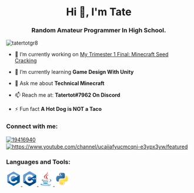 <h1 align="center">Hi 👋, I'm Tate</h1>
<h3 align="center">Random Amateur Programmer In High School.</h3>

<p align="left"> <img src="https://komarev.com/ghpvc/?username=tatertotgr8&label=Profile%20Visitors&color=0eb456&style=flat" alt="tatertotgr8" /> </p>

- 🔭 I’m currently working on [My Trimester 1 Final: Minecraft Seed Cracking](https://docs.google.com/document/d/1S-tqtsDtqdalQDEEsopy5CnU4O1-bL9xtSGgOIrrxzI/edit#)

- 🌱 I’m currently learning **Game Design With Unity**

- 💬 Ask me about **Technical Minecraft**

- 📫 Reach me at: **Tatertot#7962 On Discord**

- ⚡ Fun fact **A Hot Dog is NOT a Taco**

<h3 align="left">Connect with me:</h3>
<p align="left">
<a href="https://stackoverflow.com/users/19416940" target="blank"><img align="center" src="https://raw.githubusercontent.com/rahuldkjain/github-profile-readme-generator/master/src/images/icons/Social/stack-overflow.svg" alt="19416940" height="30" width="40" /></a>
<a href="https://www.youtube.com/c/https://www.youtube.com/channel/ucaiiafyucmcqni-e3ypx3yw/featured" target="blank"><img align="center" src="https://raw.githubusercontent.com/rahuldkjain/github-profile-readme-generator/master/src/images/icons/Social/youtube.svg" alt="https://www.youtube.com/channel/ucaiiafyucmcqni-e3ypx3yw/featured" height="30" width="40" /></a>
</p>

<h3 align="left">Languages and Tools:</h3>
<p align="left"> <a href="https://www.cprogramming.com/" target="_blank" rel="noreferrer"> <img src="https://raw.githubusercontent.com/devicons/devicon/master/icons/c/c-original.svg" alt="c" width="40" height="40"/> </a> <a href="https://www.w3schools.com/cpp/" target="_blank" rel="noreferrer"> <img src="https://raw.githubusercontent.com/devicons/devicon/master/icons/cplusplus/cplusplus-original.svg" alt="cplusplus" width="40" height="40"/> </a> <a href="https://www.java.com" target="_blank" rel="noreferrer"> <img src="https://raw.githubusercontent.com/devicons/devicon/master/icons/java/java-original.svg" alt="java" width="40" height="40"/> </a> <a href="https://www.python.org" target="_blank" rel="noreferrer"> <img src="https://raw.githubusercontent.com/devicons/devicon/master/icons/python/python-original.svg" alt="python" width="40" height="40"/> </a> </p>
